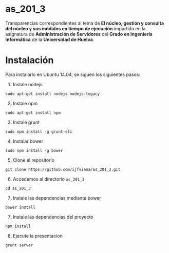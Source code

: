 as_201_3
========

Transparencias correspondientes al tema de  **El núcleo, gestión y consulta del núcleo y sus módulos en tiempo de ejecución** impartido en la asignatura de **Administración de Servidores** del **Grado en Ingeniería Informática** de la **Universidad de Huelva**.


Instalación
===========

Para instalarlo en Ubuntu 14.04, se siguen los siguientes pasos:

1. Instale nodejs

```
sudo apt-get install nodejs nodejs-legacy
```

2. Instale npm

```
sudo apt-get install npm
```

3. Instale grunt

```
sudo npm install -g grunt-cli
```

4. Instalar bower

```
sudo npm install -g bower
```

5. Clone el repositorio

```
git clone https://github.com/ijfviana/as_201_3.git
```

6. Accedemos al directorio `as_201_3`

```
cd as_201_3
```

7. Instale las dependencias mediante bower

```
bower install
```

7. Instale las dependencias del proyecto
```
npm install
```
8. Ejecute la presentacion
```
grunt server
```
